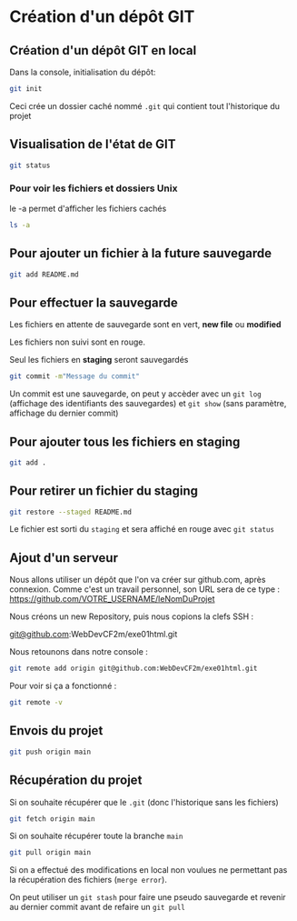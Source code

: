 # Création d'un dépôt GIT

## Création d'un dépôt GIT en local

Dans la console, initialisation du dépôt:

```bash
git init
```

Ceci crée un dossier caché nommé `.git` qui contient tout l'historique du projet

## Visualisation de l'état de GIT

```bash
git status
```

### Pour voir les fichiers et dossiers Unix

le -a permet d'afficher les fichiers cachés

```bash
ls -a
```

## Pour ajouter un fichier à la future sauvegarde

```bash
git add README.md
```

## Pour effectuer la sauvegarde

Les fichiers en attente de sauvegarde sont en vert, **new file** ou **modified**

Les fichiers non suivi sont en rouge.

Seul les fichiers en **staging** seront sauvegardés

```bash
git commit -m"Message du commit"
```

Un commit est une sauvegarde, on peut y accèder 
avec un `git log` (affichage des identifiants des sauvegardes)
et `git show` (sans paramètre, affichage du dernier commit)

## Pour ajouter tous les fichiers en staging

```bash
git add .
```

## Pour retirer un fichier du staging

```bash
git restore --staged README.md
```

Le fichier est sorti du `staging` et sera affiché en rouge avec `git status`

## Ajout d'un serveur 

Nous allons utiliser un dépôt que l'on va créer sur github.com,
après connexion. Comme c'est un travail personnel, son URL sera
 de ce type : https://github.com/VOTRE_USERNAME/leNomDuProjet

Nous créons un new Repository, puis nous copions la clefs SSH :

git@github.com:WebDevCF2m/exe01html.git


Nous retounons dans notre console :

```bash
git remote add origin git@github.com:WebDevCF2m/exe01html.git
```

Pour voir si ça a fonctionné :

```bash
git remote -v
```

## Envois du projet

```bash
git push origin main
```

## Récupération du projet

Si on souhaite récupérer que le `.git` (donc l'historique sans les fichiers)

```bash
git fetch origin main
```

Si on souhaite récupérer toute la branche `main`

```bash
git pull origin main
```

Si on a effectué des modifications en local non voulues ne permettant pas 
la récupération des fichiers (`merge error`).

On peut utiliser un `git stash` pour faire une pseudo sauvegarde et revenir au dernier commit
avant de refaire un `git pull`